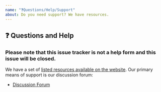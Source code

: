 ```yaml
---
name: "❓Questions/Help/Support"
about: Do you need support? We have resources.
---
```


## ❓ Questions and Help

### Please note that this issue tracker is not a help form and this issue will be closed.

We have a set of [listed resources available on the website](https://pytorch.org/resources). Our primary means of support is our discussion forum:

- [Discussion Forum](https://discuss.pytorch.org/)

